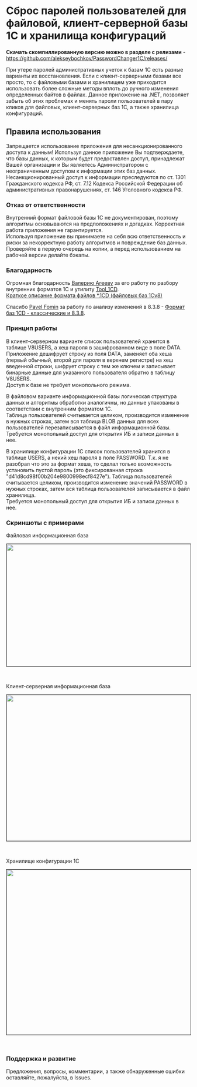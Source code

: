 <h1>Сброс паролей пользователей для файловой, клиент-серверной базы 1С и хранилища конфигураций</h1>

<b>Скачать скомпиллированную версию можно в разделе с релизами</b> - https://github.com/alekseybochkov/PasswordChanger1C/releases/

При утере паролей административных учеток к базам 1С есть разные варианты их восстановления. Если с клиент-серверными базами все просто, то с файловыми базами и хранилищем уже приходится использовать более сложные методы вплоть до ручного изменения определенных байтов в файлах.
Данное приложение на .NET, позволяет забыть об этих проблемах и менять пароли пользователей в пару кликов для файловых, клиент-серверных баз 1С, а также хранилища конфигураций.

<h2>Правила использования</h2>
Запрещается использование приложения для несанкционированного доступа к данным!
Используя данное приложение Вы подтверждаете, что базы данных, к которым будет предоставлен доступ, принадлежат Вашей организации и Вы являетесь Администратором с неограниченным доступом к информации этих баз данных.
Несанкционированный доступ к информации преследуются по ст. 1301 Гражданского кодекса РФ, ст. 7.12 Кодекса Российской Федерации об административных правонарушениях, ст. 146 Уголовного кодекса РФ.
               
<h3>Отказ от ответственности</h3>
<p>Внутренний формат файловой базы 1С не документирован, поэтому алгоритмы основываются на предположениях и догадках. Корректная работа приложения не гарантируется. <br />Используя приложение вы принимаете на себя всю ответственность и риски за некорректную работу алгоритмов и повреждение баз данных.<br />Проверяйте в первую очередь на копии, а перед использованием на рабочей версии делайте бэкапы.</p>
<h3>Благодарность</h3>
<p>Огромная благодарность <a href="http://infostart.ru/profile/13819/" target="_blank">Валерию Агееву</a> за его работу по разбору внутренних форматов 1С и утилиту <a href="http://infostart.ru/public/19633/" target="_blank">Tool_1CD</a>.<a href="http://infostart.ru/public/19734/" target="_blank"><br />Краткое описание формата файлов *.1CD (файловых баз 1Сv8)</a></p>
<p>Спасибо <a href="http://infostart.ru/profile/442433/" target="_blank">Pavel Fomin</a> за работу по анализу изменений в 8.3.8 - <a href="http://infostart.ru/public/536343/" target="_blank">Формат баз 1CD - классические и 8.3.8</a>.</p>

<h3>Принцип работы</h3>
<p>В клиент-серверном варианте список пользователей хранится в таблице V8USERS, а хеш пароля в зашифрованном виде в поле DATA.<br />Приложение дешифрует строку из поля DATA, заменяет оба хеша (первый обычный, второй для пароля в верхнем регистре) на хеш введенной строки, шифрует строку с тем же ключем и записывает бинарные данные для указанного пользователя обратно в таблицу V8USERS.<br />Доступ к базе не требует монопольного режима.</p>
<p>В файловом варианте информационной базы логическая структура данных и алгоритмы обработки аналогичны, но данные упакованы в соответствии с внутренним форматом 1С.<br />Таблица пользователей считывается целиком, производится изменение в нужных строках, затем вся таблица BLOB данных для всех пользователей перезаписывается в файл информационной базы.<br />Требуется монопольный доступ для открытия ИБ и записи данных в нее.</p>
<p>В хранилище конфигурации 1С список пользователей хранится в таблице USERS, а некий хеш пароля в поле PASSWORD. Т.к. я не разобрал что это за формат хеша, то сделал только возможность установить пустой пароль (это фиксированная строка "d41d8cd98f00b204e9800998ecf8427e"). Таблица пользователей считывается целиком, производится изменение значений PASSWORD в нужных строках, затем вся таблица пользователей записывается в файл хранилища.<br />Требуется монопольный доступ для открытия ИБ и записи данных в нее.</p>
<h3>Скриншоты с примерами</h3>
<p>Файловая информационная база</p>
<p><img style="border: 1px solid black;" src="https://github.com/alekseybochkov/PasswordChanger1C/blob/master/PasswordChanger1C/screenshot1.png?raw=true" alt="" width="768" height="333" /></p>
<p>&nbsp;</p>
<p>Клиент-серверная информационная база</p>
<p><img style="border: 1px solid black;" src="https://github.com/alekseybochkov/PasswordChanger1C/blob/master/PasswordChanger1C/screenshot2.png?raw=true" alt="" width="768" height="398" /></p>
<p>&nbsp;</p>
<p>Хранилище конфигурации 1С</p>
<p><img style="border: 1px solid black;" src="https://github.com/alekseybochkov/PasswordChanger1C/blob/master/PasswordChanger1C/screenshot3.png?raw=true" alt="" width="768" height="450" /></p>
<p>&nbsp;</p>
<h3>Поддержка и развитие</h3>
<p>Предложения, вопросы, комментарии, а также обнаруженные ошибки оставляйте, пожалуйста, в Issues.</p>
